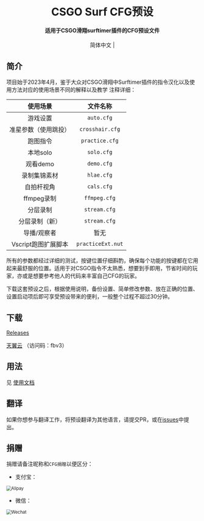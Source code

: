 <h1 align="center">CSGO Surf CFG预设</h1> 
 <h4 align="center">适用于CSGO滑翔surftimer插件的CFG预设文件</h3> 
  
 <p align="center"> 
   简体中文 | 
 </p> 
  
 <div align="center"> 
  
 </div> 
  
 ## 简介 
  
 项目始于2023年4月，鉴于大众对CSGO滑翔中Surftimer插件的指令汉化以及使用方法对应的使用场景不同的解释以及教学 注释详细： 
  
 | 使用场景          | 文件名称              | 
 |:-------------:|:-----------------:| 
 | 游戏设置          | `auto.cfg`        | 
 | 准星参数（使用跳投）    | `crosshair.cfg`   | 
 | 跑图指令          | `practice.cfg`    | 
 | 本地solo        | `solo.cfg`        | 
 | 观看demo        | `demo.cfg`        | 
 | 录制集锦素材        | `hlae.cfg`        | 
 | 自拍杆视角         | `cals.cfg`        | 
 | ffmpeg录制      | `ffmpeg.cfg`      | 
 | 分层录制          | `stream.cfg`      | 
 | 分层录制（新）          | `stream.cfg`      | 
 | 导播/观察者        | 暂无                | 
 | Vscript跑图扩展脚本 | `practiceExt.nut` | 
  
 所有的参数都经过详细的测试，按键位置仔细斟酌，确保每个功能的按键都在它用起来最舒服的位置。适用于对CSGO指令不太熟悉，想要到手即用，节省时间的玩家，亦或是想要参考他人的代码来丰富自己CFG的玩家。 
  
 下载这套预设之后，根据使用说明，备份设置、简单修改参数、放在正确的位置、设置启动项后即可享受预设带来的便利，一般整个过程不超过30分钟。 
  
 ## 下载 
  
 [Releases](https://github.com/Purple-CSGO/CSGO-Config-Presets/releases) 
  
 [天翼云](https://cloud.189.cn/t/ZfM3Y3FZR7v2) （访问码：fbv3） 
  
 ## 用法 
  
 见 [使用文档](https://config.upup.cool/) 
  
 ## 翻译 
  
 如果你想参与翻译工作，将预设翻译为其他语言，请提交PR，或在[issues](https://github.com/Purple-CSGO/CSGO-Config-Presets/issues)中提出。 
  
 ## 捐赠 
  
 捐赠请备注昵称和`CFG捐赠`以便区分： 
  
 - 支付宝： 
  
 <img src="./img/支付宝.png" alt="Alipay" style="zoom: 80%;" /> 
  
 - 微信： 
  
 <img src="./img/微信.png" alt="Wechat" style="zoom:80%;" />
